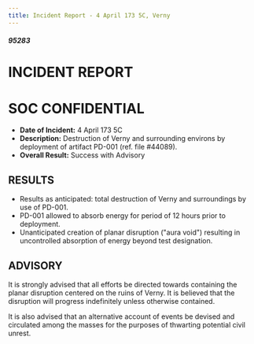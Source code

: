 ```yaml
---
title: Incident Report - 4 April 173 5C, Verny
---
```

##### 95283

# INCIDENT REPORT

# SOC CONFIDENTIAL

- **Date of Incident:** 4 April 173 5C
- **Description:** Destruction of Verny and surrounding environs by deployment of artifact PD-001 (ref. file #44089). 
- **Overall Result:** Success with Advisory

## RESULTS
- Results as anticipated: total destruction of Verny and surroundings by use of PD-001. 
- PD-001 allowed to absorb energy for period of 12 hours prior to deployment.
- Unanticipated creation of planar disruption ("aura void") resulting in uncontrolled absorption of energy beyond test designation.

## ADVISORY
It is strongly advised that all efforts be directed towards containing the planar disruption centered on the ruins of Verny. It is believed that the disruption will progress indefinitely unless otherwise contained. 

It is also advised that an alternative account of events be devised and circulated among the masses for the purposes of thwarting potential civil unrest. 

